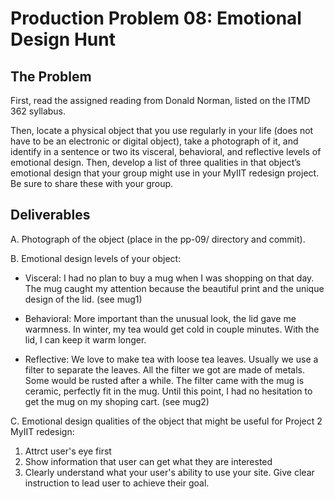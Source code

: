 # Production Problem 08: Emotional Design Hunt

## The Problem

First, read the assigned reading from Donald Norman, listed on the ITMD 362 syllabus.

Then, locate a physical object that you use regularly in your life (does not have to be an electronic or digital object), take a photograph of it, and identify in a sentence or two its visceral, behavioral, and reflective levels of emotional design. Then, develop a list of three qualities in that object’s emotional design that your group might use in your MyIIT redesign project. Be sure to share these with your group.

## Deliverables

A. Photograph of the object (place in the pp-09/ directory and commit).

B. Emotional design levels of your object:

* Visceral: I had no plan to buy a mug when I was shopping on that day. The mug caught my attention because the beautiful print and the unique design of the lid. (see mug1)

* Behavioral: More important than the unusual look, the lid gave me warmness. In winter, my tea would get cold in couple minutes. With the lid, I can keep it warm longer.

* Reflective: We love to make tea with loose tea leaves. Usually we use a filter to separate the leaves. All the filter we got are made of metals. Some would be rusted after a while. The filter came with the mug is ceramic, perfectly fit in the mug. Until this point, I had no hesitation to get the mug on my shoping cart. (see mug2)

C.  Emotional design qualities of the object that might be useful for Project 2 MyIIT redesign:

1. Attrct user's eye first
2. Show information that user can get what they are interested
3. Clearly understand what your user's ability to use your site. Give clear instruction to lead user to achieve their goal.
